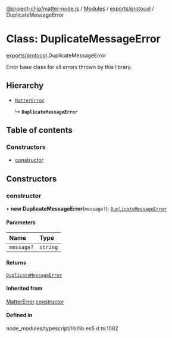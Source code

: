 [@project-chip/matter-node.js](../README.md) / [Modules](../modules.md) / [exports/protocol](../modules/exports_protocol.md) / DuplicateMessageError

# Class: DuplicateMessageError

[exports/protocol](../modules/exports_protocol.md).DuplicateMessageError

Error base class for all errors thrown by this library.

## Hierarchy

- [`MatterError`](exports_common.MatterError.md)

  ↳ **`DuplicateMessageError`**

## Table of contents

### Constructors

- [constructor](exports_protocol.DuplicateMessageError.md#constructor)

## Constructors

### constructor

• **new DuplicateMessageError**(`message?`): [`DuplicateMessageError`](exports_protocol.DuplicateMessageError.md)

#### Parameters

| Name | Type |
| :------ | :------ |
| `message?` | `string` |

#### Returns

[`DuplicateMessageError`](exports_protocol.DuplicateMessageError.md)

#### Inherited from

[MatterError](exports_common.MatterError.md).[constructor](exports_common.MatterError.md#constructor)

#### Defined in

node_modules/typescript/lib/lib.es5.d.ts:1082
